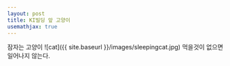 ```yaml
---
layout: post
title: KI빌딩 앞 고양이
usemathjax: true
---
```

잠자는 고양이
![cat]({{ site.baseurl }}/images/sleepingcat.jpg)
먹을것이 없으면 일어나지 않는다.